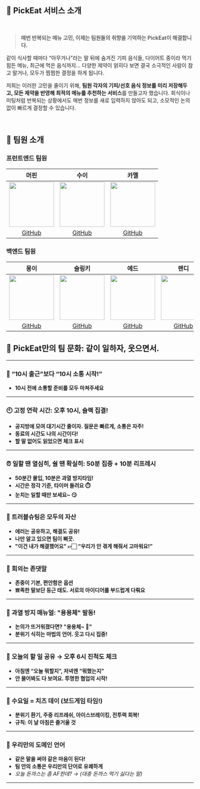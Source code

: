 ## 🧀 PickEat 서비스 소개

<br>

> **매번 반복되는 메뉴 고민, 이제는 팀원들의 취향을 기억하는 PickEat이 해결합니다.**

같이 식사할 때마다 “아무거나”라는 말 뒤에 숨겨진 기피 음식들, 다이어트 중이라 먹기 힘든 메뉴, 최근에 먹은 음식까지… 다양한 제약이 얽히다 보면 결국 소극적인 사람이 참고
말거나, 모두가 찜찜한 결정을 하게 됩니다.

저희는 이러한 고민을 줄이기 위해,
**팀원 각자의 기피/선호 음식 정보를 미리 저장해두고, 모든 제약을 반영해 최적의 메뉴를 추천하는 서비스**를 만들고자 했습니다. 회식이나 미팅처럼 반복되는 상황에서도 매번
정보를 새로 입력하지 않아도 되고, 소모적인 논의 없이 빠르게 결정할 수 있습니다.

<br>

## 🤝 팀원 소개

### 프런트엔드 팀원

|                                                          머핀                                                          |                                                          수이                                                          |                                                          카멜                                                          |
|:--------------------------------------------------------------------------------------------------------------------:|:--------------------------------------------------------------------------------------------------------------------:|:--------------------------------------------------------------------------------------------------------------------:|
| <img src="https://github.com/user-attachments/assets/8ef4ddbd-d041-4f06-8d0d-134e8e8c5569" width="120" height="120"> | <img src="https://github.com/user-attachments/assets/2cadab23-4bb0-4cb9-9e02-1808843e834e" width="120" height="120"> | <img src="https://github.com/user-attachments/assets/2e1e32f8-30b2-4534-81d5-6424808aa40a" width="120" height="120"> |
|                                        [GitHub](https://github.com/minji2219)                                        |                                         [GitHub](https://github.com/shuyeon)                                         |                                       [GitHub](https://github.com/dev-dino22)                                        |

### 백엔드 팀원

|                                                          몽이                                                          |                                                         슬링키                                                          |                                                          에드                                                          |                                                          랜디                                                          |
|:--------------------------------------------------------------------------------------------------------------------:|:--------------------------------------------------------------------------------------------------------------------:|:--------------------------------------------------------------------------------------------------------------------:|:--------------------------------------------------------------------------------------------------------------------:|
| <img src="https://github.com/user-attachments/assets/ead4bda5-6354-450f-9c48-31dfe336d919" width="120" height="120"> | <img src="https://github.com/user-attachments/assets/b9ce3e53-4b2a-4f43-93ad-d729c7b0a96c" width="120" height="120"> | <img src="https://github.com/user-attachments/assets/cee0b677-dcf7-41ce-ab98-5a344ed07adf" width="120" height="120"> | <img src="https://github.com/user-attachments/assets/7d93584e-1cbc-4f38-8eca-992fe981cf85" width="120" height="120"> |
|                                        [GitHub](https://github.com/wodnd0131)                                        |                                       [GitHub](https://github.com/supernovaMK)                                       |                                        [GitHub](https://github.com/jinu0328)                                         |                                         [GitHub](https://github.com/KJungW)                                          |

## 💬 PickEat만의 팀 문화: 같이 일하자, 웃으면서.

---

### 💼 “10시 출근”보다 “10시 소통 시작!”

- **10시 전에 소통할 준비를 모두 마쳐주세요**

---

### 🕙 고정 연락 시간: 오후 10시, 슬랙 집결!

- **공지방에 모여 대기시간 줄이자. 질문은 빠르게, 소통은 자주!**
- **동료의 시간도 나의 시간이다!**
- **할 말 없어도 읽었으면 체크 표시**

---

### ⏰ 일할 땐 열심히, 쉴 땐 확실히: 50분 집중 + 10분 리프레시

- **50분간 몰입, 10분은 과열 방지타임!**
- **시간은 정각 기준, 타이머 돌려요 ⏱️**
- **눈치는 일할 때만 보세요~ 😏**

---

### 🧠 트러블슈팅은 모두의 자산

- **에러는 공유하고, 해결도 공유!**
- **나만 알고 있으면 팀이 삐끗.**
- **"이건 내가 해결했어요" 👉🏻 “우리가 안 겪게 해줘서 고마워요!”**

---

### 💬 회의는 존댓말

- **존중이 기본, 편안함은 옵션**
- **뾰족한 말보단 둥근 태도. 서로의 아이디어를 부드럽게 다뤄요**

---

### 🐲 과열 방지 매뉴얼: "용용체" 발동!

- **논의가 뜨거워졌다면? "용용체~ 🐉"**
- **분위기 식히는 마법의 언어. 웃고 다시 집중!**

---

### 📌 오늘의 할 일 공유 → 오후 6시 진척도 체크

- **아침엔 “오늘 뭐할지”, 저녁엔 “뭐했는지”**
- **안 물어봐도 다 보여요. 투명한 협업의 시작!**

---

### 🧀 수요일 = 치즈 데이 (보드게임 타임!)

- **분위기 환기, 주중 리프레쉬, 아이스브레이킹, 전투력 회복!**
- **규칙: 이 날 아침은 즐거울 것**

---

### 🧩 우리만의 도메인 언어

- **같은 말을 써야 같은 마음이 된다!**
- **팀 안의 소통은 우리만의 단어로 유쾌하게**
- _오늘 돈까스는 좀 AF한데? → (대충 돈까스 먹기 싫다는 말)_

---
